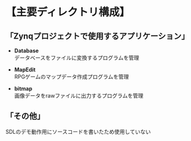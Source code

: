 # 【主要ディレクトリ構成】

## 「Zynqプロジェクトで使用するアプリケーション」
* **Database**</br>
データベースをファイルに変換するプログラムを管理

* **MapEdit**</br>
RPGゲームのマップデータ作成プログラムを管理

* **bitmap**</br>
画像データをrawファイルに出力するプログラムを管理


## 「その他」
SDLのデモ動作用にソースコードを書いたため使用していない
